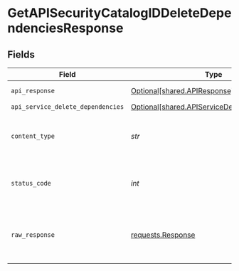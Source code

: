 # GetAPISecurityCatalogIDDeleteDependenciesResponse


## Fields

| Field                                                                                                | Type                                                                                                 | Required                                                                                             | Description                                                                                          |
| ---------------------------------------------------------------------------------------------------- | ---------------------------------------------------------------------------------------------------- | ---------------------------------------------------------------------------------------------------- | ---------------------------------------------------------------------------------------------------- |
| `api_response`                                                                                       | [Optional[shared.APIResponse]](../../models/shared/apiresponse.md)                                   | :heavy_minus_sign:                                                                                   | unknown error                                                                                        |
| `api_service_delete_dependencies`                                                                    | [Optional[shared.APIServiceDeleteDependencies]](../../models/shared/apiservicedeletedependencies.md) | :heavy_minus_sign:                                                                                   | Success                                                                                              |
| `content_type`                                                                                       | *str*                                                                                                | :heavy_check_mark:                                                                                   | HTTP response content type for this operation                                                        |
| `status_code`                                                                                        | *int*                                                                                                | :heavy_check_mark:                                                                                   | HTTP response status code for this operation                                                         |
| `raw_response`                                                                                       | [requests.Response](https://requests.readthedocs.io/en/latest/api/#requests.Response)                | :heavy_minus_sign:                                                                                   | Raw HTTP response; suitable for custom response parsing                                              |